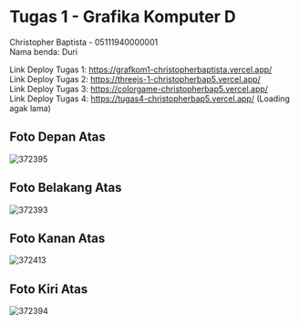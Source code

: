 # Tugas 1 - Grafika Komputer D
Christopher Baptista - 05111940000001 <br>
Nama benda: Duri <br>

Link Deploy Tugas 1: https://grafkom1-christopherbaptista.vercel.app/ <br>
Link Deploy Tugas 2: https://threejs-1-christopherbap5.vercel.app/ <br>
Link Deploy Tugas 3: https://colorgame-christopherbap5.vercel.app/ <br>
Link Deploy Tugas 4: https://tugas4-christopherbap5.vercel.app/ (Loading agak lama)

## Foto Depan Atas
![372395](https://user-images.githubusercontent.com/57831206/134175083-3623eea6-93f0-44a7-b8c1-2b94a28afc63.jpg)

## Foto Belakang Atas
![372393](https://user-images.githubusercontent.com/57831206/134173588-36fcac55-6891-430e-b8fc-fa6162ba667b.jpg)

## Foto Kanan Atas
![372413](https://user-images.githubusercontent.com/57831206/134175124-1996dc17-3fd3-4acc-8e63-784c7b277938.jpg)

## Foto Kiri Atas
![372394](https://user-images.githubusercontent.com/57831206/134173597-360e2a46-2e1d-48ec-9539-8c87f033b731.jpg)

